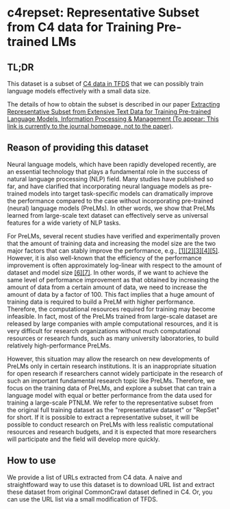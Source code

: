 # c4repset: Representative Subset from C4 data for Training Pre-trained LMs

## TL;DR
This dataset is a subset of [C4 data in TFDS](https://www.tensorflow.org/datasets/catalog/c4) that we can possibly train language models effectively with a small data size.

The details of how to obtain the subset is described in our paper [Extracting Representative Subset from Extensive Text Data  for Training Pre-trained Language Models, Information Processing & Management (To appear: This link is currently to the journal homepage, not to the paper)](https://www.sciencedirect.com/journal/information-processing-and-management).

## Reason of providing this dataset
Neural language models, which have been rapidly developed recently, are an essential technology that plays a fundamental role in the success of natural language processing (NLP) field.
Many studies have published so far, and have clarified that incorporating neural language models as pre-trained models into target task-specific models can dramatically improve the performance compared to the case without incorporating pre-trained (neural) language models (PreLMs).
In other words, we show that PreLMs learned from large-scale text dataset can effectively serve as universal features for a wide variety of NLP tasks.

For PreLMs, several recent studies have verified and experimentally proven that the amount of training data and increasing the model size are the two major factors that can stably improve the performance, e.g., [[1]](https://aclanthology.org/N18-1202)[[2]](https://aclanthology.org/N19-1423)[[3]](http://jmlr.org/papers/v21/20-074.html)[[4]](https://aclanthology.org/2020.acl-main.703)[[5]](https://proceedings.neurips.cc/paper/2020/hash/1457c0d6bfcb4967418bfb8ac142f64a-Abstract.html).
However, it is also well-known that the efficiency of the performance improvement is often approximately log-linear with respect to the amount of dataset and model size [[6]](https://arxiv.org/abs/2001.08361)[[7]](https://arxiv.org/abs/2010.14701).
In other words, if we want to achieve the same level of performance improvement as that obtained by increasing the amount of data from a certain amount of data, we need to increase the amount of data by a factor of 100.
This fact implies that a huge amount of training data is required to build a PreLM with higher performance.
Therefore, the computational resources required for training may become infeasible.
In fact, most of the PreLMs trained from large-scale dataset are released by large companies with ample computational resources, and it is very difficult for research organizations without much computational resources or research funds, such as many university laboratories, to build relatively high-performance PreLMs.

However, this situation may allow the research on new developments of PreLMs only in certain research institutions.
It is an inappropriate situation for open research if researchers cannot widely participate in the research of such an important fundamental research topic like PreLMs.
Therefore, we focus on the training data of PreLMs, and explore a subset that can train a language model with equal or better performance from the data used for training a large-scale PTNLM.
We refer to the representative subset from the original full training dataset as the "representative dataset" or "RepSet" for short.
If it is possible to extract a representative subset, it will be possible to conduct research on PreLMs with less realistic computational resources and research budgets, and it is expected that more researchers will participate and the field will develop more quickly.


## How to use

We provide a list of URLs extracted from C4 data.
A naive and straightfoward way to use this dataset is to download URL list and extract these dataset from original CommonCrawl dataset defined in C4.
Or, you can use the URL list via a small modification of TFDS.

